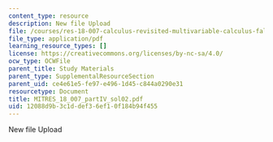 ```yaml
---
content_type: resource
description: New file Upload
file: /courses/res-18-007-calculus-revisited-multivariable-calculus-fall-2011/12088d9b3c1ddef36ef10f184b94f455_MITRES_18_007_partIV_sol02.pdf
file_type: application/pdf
learning_resource_types: []
license: https://creativecommons.org/licenses/by-nc-sa/4.0/
ocw_type: OCWFile
parent_title: Study Materials
parent_type: SupplementalResourceSection
parent_uid: ce4e61e5-fe97-e496-1d45-c844a0290e31
resourcetype: Document
title: MITRES_18_007_partIV_sol02.pdf
uid: 12088d9b-3c1d-def3-6ef1-0f184b94f455
---
```

New file Upload